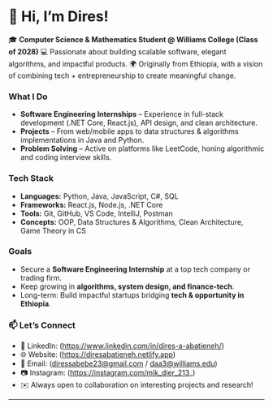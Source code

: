 # 👋 Hi, I’m Dires!

🎓 **Computer Science & Mathematics Student @ Williams College (Class of 2028)**
💻 Passionate about building scalable software, elegant algorithms, and impactful products.
🌍 Originally from Ethiopia, with a vision of combining tech + entrepreneurship to create meaningful change.

### What I Do

* **Software Engineering Internships** – Experience in full-stack development (.NET Core, React.js), API design, and clean architecture.
* **Projects** – From web/mobile apps to data structures & algorithms implementations in Java and Python.
* **Problem Solving** – Active on platforms like LeetCode, honing algorithmic and coding interview skills.

### Tech Stack

* **Languages:** Python, Java, JavaScript, C#, SQL
* **Frameworks:** React.js, Node.js, .NET Core
* **Tools:** Git, GitHub, VS Code, IntelliJ, Postman
* **Concepts:** OOP, Data Structures & Algorithms, Clean Architecture, Game Theory in CS

### Goals

* Secure a **Software Engineering Internship** at a top tech company or trading firm.
* Keep growing in **algorithms, system design, and finance-tech**.
* Long-term: Build impactful startups bridging **tech & opportunity in Ethiopia**.

### 📫 Let’s Connect

- 💼 LinkedIn: (https://www.linkedin.com/in/dires-a-abatieneh/)  
- 🌐 Website: (https://diresabatieneh.netlify.app)  
- 📧 Email: (diressabebe23@gmail.com / daa3@williams.edu)  
- 📷 Instagram: (https://instagram.com/mik_dier_213_)  
- ✉️ Always open to collaboration on interesting projects and research!  

---
